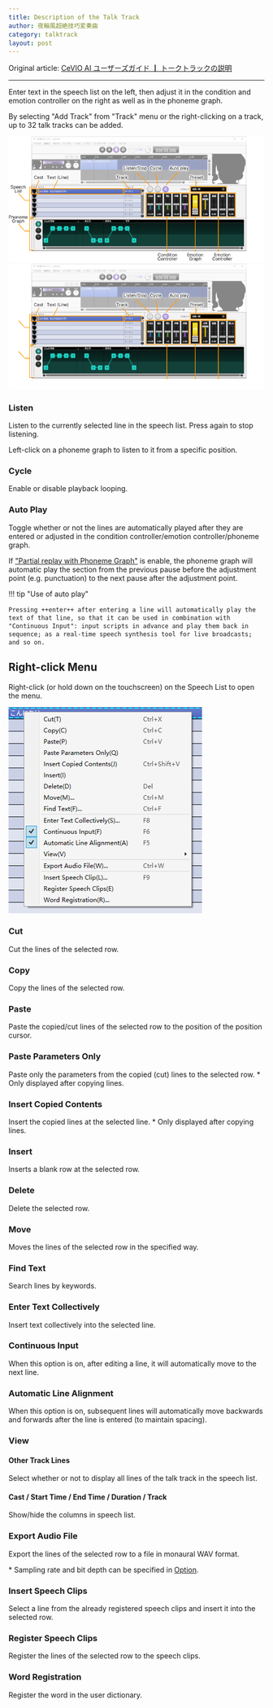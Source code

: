 ```yaml
---
title: Description of the Talk Track
author: 夜輪風超絶技巧変奏曲
category: talktrack
layout: post
---
```

Original article: [CeVIO AI ユーザーズガイド ┃ トークトラックの説明](https://cevio.jp/guide/cevio_ai/talktrack/)

---

Enter text in the speech list on the left, then adjust it in the condition and emotion controller on the right as well as in the phoneme graph.

By selecting "Add Track" from "Track" menu or the right-clicking on a track, up to 32 talk tracks can be added.

![talk track](images/talktrack_1.png#only-light)
![talk track](images/talktrack_1_dark.png#only-dark)

### Listen

Listen to the currently selected line in the speech list. Press again to stop listening.

Left-click on a phoneme graph to listen to it from a specific position.

### Cycle

Enable or disable playback looping.

### Auto Play

Toggle whether or not the lines are automatically played after they are entered or adjusted in the condition controller/emotion controller/phoneme graph.

If ["Partial replay with Phoneme Graph"](../../option/option/#partial-replay-with-phoneme-graph) is enable, the phoneme graph will automatic play the section from the previous pause before the adjustment point (e.g. punctuation) to the next pause after the adjustment point.

!!! tip "Use of auto play"

    Pressing ++enter++ after entering a line will automatically play the text of that line, so that it can be used in combination with "Continuous Input": input scripts in advance and play them back in sequence; as a real-time speech synthesis tool for live broadcasts; and so on.

## Right-click Menu

Right-click (or hold down on the touchscreen) on the Speech List to open the menu.

![right-click menu](images/talktrack_2.png)

### Cut

Cut the lines of the selected row.

### Copy

Copy the lines of the selected row.

### Paste

Paste the copied/cut lines of the selected row to the position of the position cursor.

### Paste Parameters Only

Paste only the parameters from the copied (cut) lines to the selected row. \* Only displayed after copying lines.

### Insert Copied Contents

Insert the copied lines at the selected line. \* Only displayed after copying lines.

### Insert

Inserts a blank row at the selected row.

### Delete

Delete the selected row.

### Move

Moves the lines of the selected row in the specified way.

### Find Text

Search lines by keywords.

### Enter Text Collectively

Insert text collectively into the selected line.

### Continuous Input

When this option is on, after editing a line, it will automatically move to the next line.

### Automatic Line Alignment

When this option is on, subsequent lines will automatically move backwards and forwards after the line is entered (to maintain spacing).

### View

#### Other Track Lines

Select whether or not to display all lines of the talk track in the speech list.

#### Cast / Start Time / End Time / Duration / Track

Show/hide the columns in speech list.

### Export Audio File

Export the lines of the selected row to a file in monaural WAV format.

\* Sampling rate and bit depth can be specified in [Option](../../option/option).

### Insert Speech Clips

Select a line from the already registered speech clips and insert it into the selected row.

### Register Speech Clips

Register the lines of the selected row to the speech clips.

### Word Registration

Register the word in the user dictionary.
